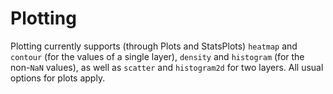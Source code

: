 # Plotting

Plotting currently supports (through Plots and StatsPlots) `heatmap` and
`contour` (for the values of a single layer), `density` and `histogram` (for the
non-`NaN` values), as well as `scatter` and `histogram2d` for two layers. All
usual options for plots apply.
